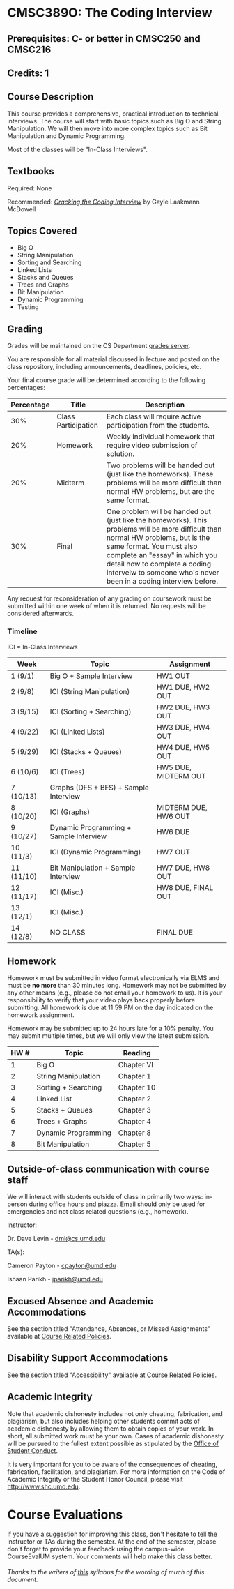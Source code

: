 # CMSC389O: The Coding Interview 
## Prerequisites: C- or better in CMSC250 and CMSC216
## Credits: 1

## Course Description
This course provides a comprehensive, practical introduction to technical interviews. The course will start with basic topics such as Big O and String Manipulation. We will then move into more complex topics such as Bit Manipulation and Dynamic Programming.

Most of the classes will be "In-Class Interviews". 

## Textbooks
Required: None

Recommended: [_Cracking the Coding Interview_](https://www.amazon.com/Cracking-Coding-Interview-Programming-Questions/dp/0984782850/ref=pd_sbs_14_t_0?_encoding=UTF8&psc=1&refRID=AK159SHS36EFW9R2D1JY) by Gayle Laakmann McDowell

## Topics Covered
- Big O
- String Manipulation
- Sorting and Searching
- Linked Lists
- Stacks and Queues
- Trees and Graphs
- Bit Manipulation
- Dynamic Programming
- Testing

## Grading
Grades will be maintained on the CS Department <a href="https://grades.cs.umd.edu/">grades server</a>.

You are responsible for all material discussed in lecture and posted on the class repository, including announcements, deadlines, policies, etc.

Your final course grade will be determined according to the following percentages:

| Percentage | Title | Description |
| ------------- | -----|-------- |
| 30% | Class Participation | Each class will require active participation from the students. |
| 20% | Homework  | Weekly individual homework that require video submission of solution. |
| 20% | Midterm | Two problems will be handed out (just like the homeworks). These problems will be more difficult than normal HW problems, but are the same format.  |
| 30% | Final | One problem will be handed out (just like the homeworks). This problems will be more difficult than normal HW problems, but is the same format. You must also complete an "essay" in which you detail how to complete a coding interveiw to someone who's never been in a coding interview before. |

Any request for reconsideration of any grading on coursework must be submitted within one week of when it is returned. No requests
will be considered afterwards.

### Timeline

ICI = In-Class Interviews

| Week | Topic | Assignment |
| ----|----|----- |
| 1 (9/1) | Big O + Sample Interview | HW1 OUT |
| 2 (9/8) | ICI (String Manipulation) | HW1 DUE, HW2 OUT |
| 3 (9/15) | ICI (Sorting + Searching) | HW2 DUE, HW3 OUT |
| 4 (9/22) | ICI (Linked Lists) | HW3 DUE, HW4 OUT |
| 5 (9/29) | ICI (Stacks + Queues) | HW4 DUE, HW5 OUT |
| 6 (10/6) | ICI (Trees) | HW5 DUE, MIDTERM OUT |
| 7 (10/13) | Graphs (DFS + BFS) + Sample Interview | |
| 8 (10/20) | ICI (Graphs) | MIDTERM DUE, HW6 OUT |
| 9 (10/27) | Dynamic Programming + Sample Interview | HW6 DUE |
| 10 (11/3) | ICI (Dynamic Programming) | HW7 OUT |
| 11 (11/10) | Bit Manipulation + Sample Interview | HW7 DUE, HW8 OUT |
| 12 (11/17) | ICI (Misc.) | HW8 DUE, FINAL OUT |
| 13 (12/1) | ICI (Misc.) |  |
| 14 (12/8) | NO CLASS | FINAL DUE |

## Homework
Homework must be submitted in video format electronically via ELMS and must be __no more__ than 30 minutes long. Homework may not be submitted by any other means (e.g., please do not email your homework to us). It is your responsibility to verify that your video plays back properly before submitting. All homework is due at 11:59 PM on the day indicated on the homework assignment.

Homework may be submitted up to 24 hours late for a 10% penalty. You may submit multiple times, but we will only view the latest submission.

|HW #|Topic|Reading|
|----|----|----|
|1|Big O|Chapter VI|
|2|String Manipulation|Chapter 1|
|3|Sorting + Searching|Chapter 10|
|4|Linked List|Chapter 2|
|5|Stacks + Queues|Chapter 3|
|6|Trees + Graphs|Chapter 4|
|7|Dynamic Programming|Chapter 8|
|8|Bit Manipulation|Chapter 5|

## Outside-of-class communication with course staff
We will interact with students outside of class in primarily two ways: in-person during office hours and piazza. Email should
only be used for emergencies and not class related questions (e.g., homework).

Instructor:

Dr. Dave Levin - dml@cs.umd.edu

TA(s):

Cameron Payton - cpayton@umd.edu

Ishaan Parikh - iparikh@umd.edu

## Excused Absence and Academic Accommodations
See the section titled "Attendance, Absences, or Missed Assignments" available at <a href="http://www.ugst.umd.edu/courserelatedpolicies.html">Course Related Policies</a>.

## Disability Support Accommodations

See the section titled "Accessibility" available at <a href="http://www.ugst.umd.edu/courserelatedpolicies.html">Course Related Policies</a>.


## Academic Integrity
Note that academic dishonesty includes not only cheating, fabrication, and plagiarism, but also includes helping other students commit acts of academic dishonesty by allowing them to obtain copies of your work. In short, all submitted work must be your own. Cases of academic dishonesty will be pursued to the fullest extent possible as stipulated by the <a href="http://osc.umd.edu/OSC/Default.aspx">Office of Student Conduct</a>.

It is very important for you to be aware of the consequences of cheating, fabrication, facilitation, and plagiarism. For more information on the Code of Academic Integrity or the Student Honor Council, please visit http://www.shc.umd.edu.

# Course Evaluations

If you have a suggestion for improving this class, don't hesitate to tell the instructor or TAs during the semester. At the end of the semester, please don't forget to provide your feedback using the campus-wide CourseEvalUM system. Your comments will help make this class better.

###### Thanks to the writers of <a href = "https://www.cs.umd.edu/class/fall2016/cmsc330/syllabus.shtml">this</a> syllabus for the wording of much of this document.
